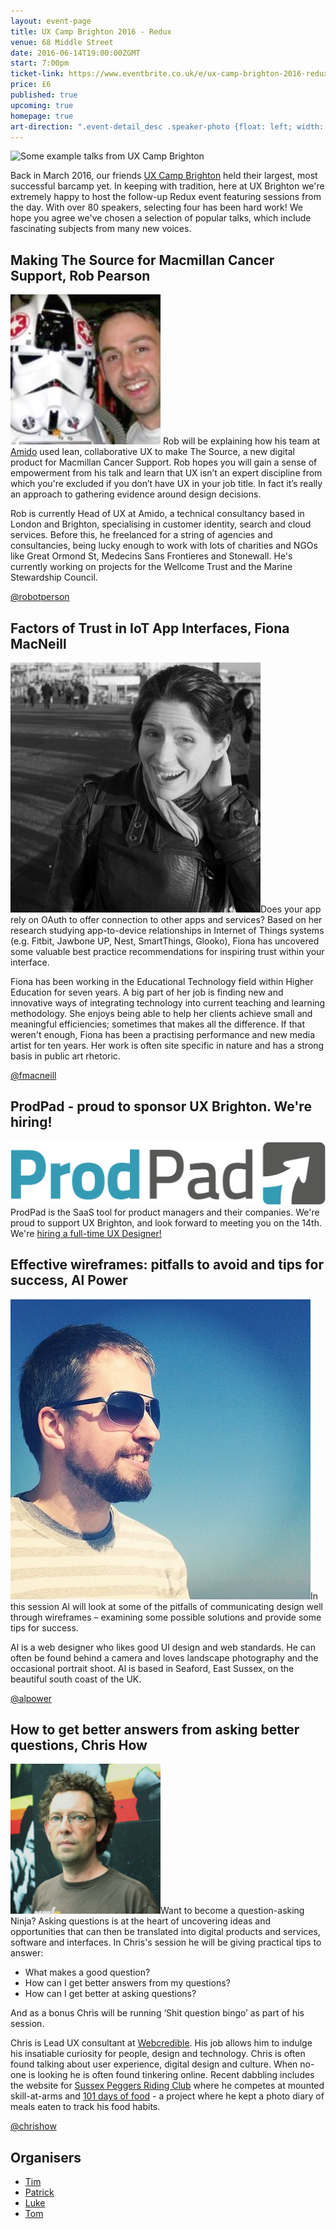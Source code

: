 ```yaml
---
layout: event-page  
title: UX Camp Brighton 2016 - Redux
venue: 68 Middle Street
date: 2016-06-14T19:00:00ZGMT
start: 7:00pm
ticket-link: https://www.eventbrite.co.uk/e/ux-camp-brighton-2016-redux-tickets-23901911260
price: £6 
published: true
upcoming: true
homepage: true
art-direction: ".event-detail_desc .speaker-photo {float: left; width: 20%; border-left: 0; border-top-width: 0.4rem} @media (max-width: 64rem) {.event-detail_desc .promo-image{width: 100%;} .event-detail_desc .speaker-photo{width: 50%;}} @media (min-width: 65rem) {.event-detail_desc .promo-image {width: 60%;}} .promo-image {margin: 0; padding: 0; border: 0}"
---
```

<img alt="Some example talks from UX Camp Brighton" src="http://www.uxcampbrighton.org/wp-content/uploads/2016/01/15618576820_9ddb6931d3_k-min.jpg" class="promo-image">

Back in March 2016, our friends [UX Camp Brighton](http://www.uxcampbrighton.org/) held their largest, most successful barcamp yet. In keeping with tradition, here at UX Brighton we're extremely happy to host the follow-up Redux event featuring sessions from the day. With over 80 speakers, selecting four has been hard work! We hope you agree we've chosen a selection of popular talks, which include fascinating subjects from many new voices.

## Making The Source for Macmillan Cancer Support, Rob Pearson

<img alt="Rob Pearson" src="../portraits/rob-pearson.png" class="speaker-photo"> Rob will be explaining how his team at [Amido](https://www.amido.com/) used lean, collaborative UX to make The Source, a new digital product for Macmillan Cancer Support. Rob hopes you will gain a sense of empowerment from his talk and learn that UX isn’t an expert discipline from which you're excluded if you don’t have UX in your job title. In fact it’s really an approach to gathering evidence around design decisions.

Rob is currently Head of UX at Amido, a technical consultancy based in London and Brighton, specialising in customer identity, search and cloud services. Before this, he freelanced for a string of agencies and consultancies, being lucky enough to work with lots of charities and NGOs like Great Ormond St, Medecins Sans Frontieres and Stonewall. He's currently working on projects for the Wellcome Trust and the Marine Stewardship Council.

[@robotperson](http://twitter.com/robotperson)

## Factors of Trust in IoT App Interfaces, Fiona MacNeill
<img alt="Fiona MacNeill" src="../portraits/fiona-macneill.jpeg" class="speaker-photo">Does your app rely on OAuth to offer connection to other apps and services? Based on her research studying app-to-device relationships in Internet of Things systems (e.g. Fitbit, Jawbone UP, Nest, SmartThings, Glooko), Fiona has uncovered some valuable best practice recommendations for inspiring trust within your interface.

Fiona has been working in the Educational Technology field within Higher Education for seven years. A big part of her job is finding new and innovative ways of integrating technology into current teaching and learning methodology. She enjoys being able to help her clients achieve small and meaningful efficiencies; sometimes that makes all the difference. If that weren't enough, Fiona has been a practising performance and new media artist for ten years. Her work is often site specific in nature and has a strong basis in public art rhetoric.

[@fmacneill](http://twitter.com/fmacneill)

## ProdPad - proud to sponsor UX Brighton. We're hiring!
<a href='https://www.prodpad.com/join-us/'><img alt="ProdPad, sponsoring UX Brighton" src="../assets/prodpad-2000px.png" class="speaker-photo"></a>ProdPad is the SaaS tool for product managers and their companies.  We're proud to support UX Brighton, and look forward to meeting you on the 14th. We're [hiring a full-time UX Designer!](https://www.prodpad.com/join-us/)

## Effective wireframes: pitfalls to avoid and tips for success, Al Power
<img alt="Al Power" src="../portraits/al-power.jpg" class="speaker-photo">In this session Al will look at some of the pitfalls of communicating design well through wireframes – examining some possible solutions and provide some tips for success.

Al is a web designer who likes good UI design and web standards. He can often be found behind a camera and loves landscape photography and the occasional portrait shoot. Al is based in Seaford, East Sussex, on the beautiful south coast of the UK.

[@alpower](http://twitter.com/alpower) 

## How to get better answers from asking better questions, Chris How
<img alt="Chris How" src="../portraits/chris-how.png" class="speaker-photo">Want to become a question-asking Ninja? Asking questions is at the heart of uncovering ideas and opportunities that can then be translated into digital products and services, software and interfaces. In Chris's session he will be giving practical tips to answer:
- What makes a good question?
- How can I get better answers from my questions?
- How can I get better at asking questions?

And as a bonus Chris will be running ‘Shit question bingo’ as part of his session.

Chris is Lead UX consultant at [Webcredible](http://webcredible.com). His job allows him to indulge his insatiable curiosity for people, design and technology. Chris is often found talking about user experience, digital design and culture. When no-one is looking he is often found tinkering online. Recent dabbling includes the website for [Sussex Peggers Riding Club](http://www.sussexpeggers.com/) where he competes at mounted skill-at-arms and [101 days of food](http://www.chrishow.co.uk/101daysoffood/whatiate.xml) - a project where he kept a photo diary of meals eaten to track his food habits.

[@chrishow](http://twitter.com/chrishow)

## Organisers

- <a href="http://uxbrighton.org.uk/about/#tim">Tim</a>
- <a href="http://uxbrighton.org.uk/about/#patrick">Patrick</a>
- <a href="http://uxbrighton.org.uk/about/#luke">Luke</a>
- <a href="http://uxbrighton.org.uk/about/#tom">Tom</a>
